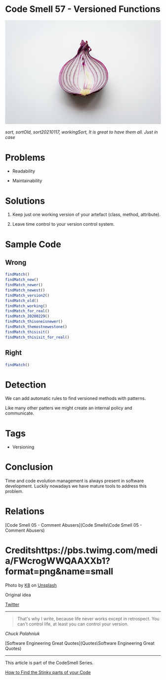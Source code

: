 # Code Smell 57 - Versioned Functions

![Code Smell 57 - Versioned Functions](N_WJrSM5Cd6_NNS5MAtmLA.jpeg)

*sort, sortOld, sort20210117, workingSort, It is great to have them all. Just in case*

# Problems

- Readability

- Maintainability

# Solutions

1. Keep just one working version of your artefact (class, method, attribute).

2. Leave time control to your version control system.

# Sample Code

## Wrong

[Gist Url]: # (https://gist.github.com/mcsee/3b63bc3a76faf6e98c3770171f8e1c10)
```javascript
findMatch()
findMatch_new()
findMatch_newer()
findMatch_newest()
findMatch_version2()
findMatch_old()
findMatch_working()
findMatch_for_real()
findMatch_20200229()
findMatch_thisoneisnewer()
findMatch_themostnewestone()
findMatch_thisisit()
findMatch_thisisit_for_real()
```

## Right

[Gist Url]: # (https://gist.github.com/mcsee/1e3df98869010c8b9f37f1a76ff80c8b)
```javascript
findMatch()
```

# Detection

We can add automatic rules to find versioned methods with patterns.

Like many other patters we might create an internal policy and communicate.

# Tags

- Versioning
 
# Conclusion

Time and code evolution management is always present in software development. Luckily nowadays we have mature tools to address this problem.
 
# Relations

[Code Smell 05 - Comment Abusers](Code Smells\Code Smell 05 - Comment Abusers)
 
# Creditshttps://pbs.twimg.com/media/FWcrogWWQAAXXb1?format=png&name=small

<span>Photo by [K8](https://unsplash.com/@k8_iv) on [Unsplash](https://unsplash.com/s/photos/onion)</span>

Original idea

[Twitter](https://twitter.com/1341808635115151360)

* * *

> That's why I write, because life never works except in retrospect. You can't control life, at least you can control your version.

_Chuck Palahniuk_

[Software Engineering Great Quotes](Quotes\Software Engineering Great Quotes)

* * *

This article is part of the CodeSmell Series.

[How to Find the Stinky parts of your Code]()